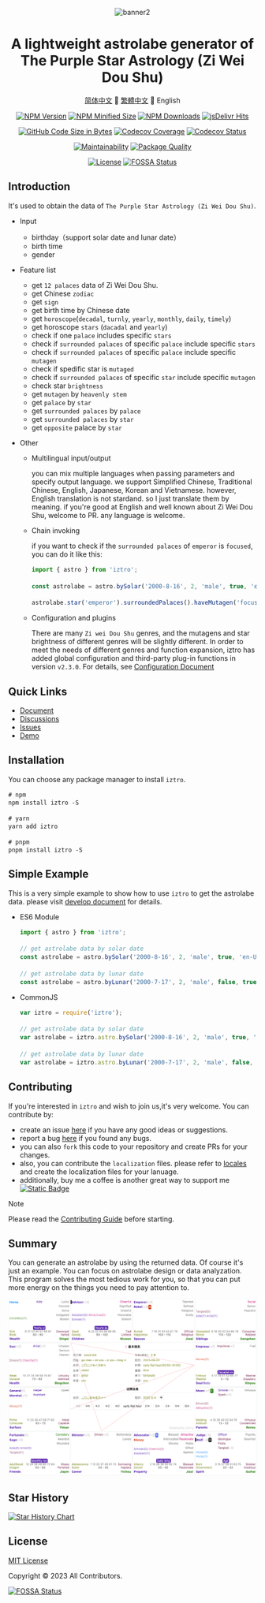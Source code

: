 <div align="center">

![banner2](https://github.com/SylarLong/iztro/assets/6510425/e8457a88-e52e-435e-8f93-e3f375486d70)

# A lightweight astrolabe generator of The Purple Star Astrology (Zi Wei Dou Shu)

[简体中文](./README.md) 🔸 [繁體中文](./README-zh_TW.md) 🔸 English

</div>

<div align="center">

  [![NPM Version](https://img.shields.io/npm/v/iztro?logo=npm&logoColor=%23959DA5)](https://www.npmjs.com/package/iztro)
  [![NPM Minified Size](https://img.shields.io/bundlephobia/min/iztro?logo=npm&logoColor=%23959DA5)](https://www.npmjs.com/package/iztro)
  [![NPM Downloads](https://img.shields.io/npm/dt/iztro.svg?logo=npm&logoColor=%23959DA5)](https://www.npmjs.com/package/iztro)
  [![jsDelivr Hits](https://data.jsdelivr.com/v1/package/npm/iztro/badge)](https://www.jsdelivr.com/package/npm/iztro)

  [![GitHub Code Size in Bytes](https://img.shields.io/github/languages/code-size/SylarLong/iztro?logo=github&logoColor=%23959DA5)](https://github.com/SylarLong/iztro)
  [![Codecov Coverage](https://img.shields.io/codecov/c/github/SylarLong/iztro?logo=codecov&logoColor=%23959DA5)](https://github.com/SylarLong/iztro/actions/workflows/Codecov.yaml)
  [![Codecov Status](https://github.com/SylarLong/iztro/actions/workflows/Codecov.yaml/badge.svg)](https://github.com/SylarLong/iztro/actions/workflows/Codecov.yaml)

  [![Maintainability](https://api.codeclimate.com/v1/badges/b57f0e6e2e8875ce39ae/maintainability)](https://codeclimate.com/github/SylarLong/iztro/maintainability)
  [![Package Quality](https://packagequality.com/shield/iztro.svg?logo=github)](https://packagequality.com/#?package=iztro)

  [![License](https://img.shields.io/github/license/sylarlong/iztro?logo=github)](https://www.npmjs.com/package/iztro)
  [![FOSSA Status](https://app.fossa.com/api/projects/git%2Bgithub.com%2FSylarLong%2Fiztro.svg?type=shield)](https://app.fossa.com/projects/git%2Bgithub.com%2FSylarLong%2Fiztro?ref=badge_shield)

</div>

## Introduction

It's used to obtain the data of `The Purple Star Astrology (Zi Wei Dou Shu)`.

- Input

  - birthday（support solar date and lunar date）
  - birth time
  - gender

- Feature list

  - get `12 palaces` data of Zi Wei Dou Shu.
  - get Chinese `zodiac`
  - get `sign`
  - get birth time by Chinese date
  - get `horoscope`(`decadal`, `turnly`, `yearly`, `monthly`, `daily`, `timely`)
  - get horoscope `stars` (`dacadal` and `yearly`)
  - check if one `palace` includes specific `stars`
  - check if `surrounded palaces` of specific `palace` include specific `stars`
  - check if `surrounded palaces` of specific `palace` include specific `mutagen`
  - check if spedific star is `mutaged`
  - check if `surrounded palaces` of specific `star` include specific `mutagen`
  - check star `brightness`
  - get `mutagen` by `heavenly stem`
  - get `palace` by `star`
  - get `surrounded palaces` by `palace`
  - get `surrounded palaces` by `star`
  - get `opposite` palace by `star`

- Other

  - Multilingual input/output

    you can mix multiple languages when passing parameters and specify output language. we support Simplified Chinese, Traditional Chinese, English, Japanese, Korean and Vietnamese. however, English translation is not stardand. so I just translate them by meaning. if you're good at English and well known about Zi Wei Dou Shu, welcome to PR. any language is welcome.

  - Chain invoking

    if you want to check if the `surrounded palaces` of  `emperor` is `focused`, you can do it like this:

    ```ts
    import { astro } from 'iztro';

    const astrolabe = astro.bySolar('2000-8-16', 2, 'male', true, 'en-US');

    astrolabe.star('emperor').surroundedPalaces().haveMutagen('focused');
    ```

  - Configuration and plugins

     There are many `Zi wei Dou Shu` genres, and the mutagens and star brightness of different genres will be slightly different. In order to meet the needs of different genres and function expansion, iztro has added global configuration and third-party plug-in functions in version `v2.3.0`. For details, see [Configuration Document](https://ziwei.pro/posts/config-n-plugin.html)

## Quick Links

- [Document](https://docs.iztro.com)
- [Discussions](https://github.com/SylarLong/iztro/discussions)
- [Issues](https://github.com/SylarLong/iztro/issues)
- [Demo](https://ziwei.pub)

## Installation

You can choose any package manager to install `iztro`.

```shell
# npm
npm install iztro -S

# yarn
yarn add iztro

# pnpm
pnpm install iztro -S
```

## Simple Example

This is a very simple example to show how to use `iztro` to get the astrolabe data. please visit [develop document](https://docs.iztro.com) for details.

- ES6 Module

  ```ts
  import { astro } from 'iztro';

  // get astrolabe data by solar date
  const astrolabe = astro.bySolar('2000-8-16', 2, 'male', true, 'en-US');

  // get astrolabe data by lunar date
  const astrolabe = astro.byLunar('2000-7-17', 2, 'male', false, true, 'en-US');
  ```

- CommonJS

  ```ts
  var iztro = require('iztro');

  // get astrolabe data by solar date
  var astrolabe = iztro.astro.bySolar('2000-8-16', 2, 'male', true, 'en-US');

  // get astrolabe data by lunar date
  var astrolabe = iztro.astro.byLunar('2000-7-17', 2, 'male', false, true, 'en-US');
  ```

## Contributing

If you're interested in `iztro` and wish to join us,it's very welcome. You can contribute by:

- create an issue [here](https://github.com/SylarLong/iztro/issues/new?assignees=SylarLong&labels=%E5%8A%9F%E8%83%BD%EF%BD%9Cfeature&projects=&template=new-feature.md&title=%7B%E6%A0%87%E9%A2%98%7D%EF%BD%9C%7Btitle%7D) if you have any good ideas or suggestions.
- report a bug [here](https://github.com/SylarLong/iztro/issues/new?assignees=SylarLong&labels=%E6%BC%8F%E6%B4%9E%EF%BD%9Cbug&projects=&template=bug-report.md&title=%7Bversion%7D%3A%7Bfunction%7D-) if you found any bugs.
- you can also `fork` this code to your repository and create PRs for your changes.
- also, you can contribute the `localization` files. please refer to [locales](https://github.com/SylarLong/iztro/tree/main/src/i18n/locales) and create the localization files for your lanuage.
- additionally, buy me a coffee is another great way to support me [![Static Badge](https://img.shields.io/badge/PaypalMe-8A2BE2?logo=paypal&link=https%3A%2F%2Fwww.paypal.com%2Fsylarlong)](https://PayPal.Me/sylarlong)

> [!NOTE]
> Please read the [Contributing Guide](https://github.com/SylarLong/iztro/blob/main/CONTRIBUTING.md) before starting.

## Summary

You can generate an astrolabe by using the returned data. Of course it's just an example. You can focus on astrolabe design or data analyzation. This program solves the most tedious work for you, so that you can put more energy on the things you need to pay attention to.

![](docs/assets/astrolabe@2x.5039cc7c-en_US.png)

## Star History

<a href="https://star-history.com/#sylarlong/iztro&Date">
  <picture>
    <source media="(prefers-color-scheme: dark)" srcset="https://api.star-history.com/svg?repos=sylarlong/iztro&type=Date&theme=dark" />
    <source media="(prefers-color-scheme: light)" srcset="https://api.star-history.com/svg?repos=sylarlong/iztro&type=Date" />
    <img alt="Star History Chart" src="https://api.star-history.com/svg?repos=sylarlong/iztro&type=Date" />
  </picture>
</a>

## License

[MIT License](https://github.com/SylarLong/iztro/blob/main/LICENSE)

Copyright &copy; 2023 All Contributors.

[![FOSSA Status](https://app.fossa.com/api/projects/git%2Bgithub.com%2FSylarLong%2Fiztro.svg?type=large)](https://app.fossa.com/projects/git%2Bgithub.com%2FSylarLong%2Fiztro?ref=badge_large)
